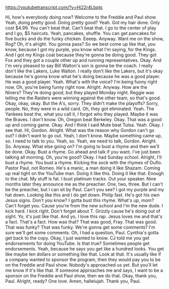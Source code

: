 https://youtubetranscript.com/?v=Hj22r4Lbpts

 Hi, how's everybody doing now? Welcome to the Freddie and Paul show. Yeah, doing pretty good. Doing pretty good? Yeah. Got my hair done. Only cost $4.99. You can't beat that. Can't beat that. I go to the center of play and I go, $5 haircuts. Yeah, pancakes, shuffle. You can get pancakes for five bucks and do the funky chicken. Eeeep. Anyway. Want me on the show, Rog? Oh, it's alright. You gonna pass? So we best come up like that, you know, because I got my purple, you know what I'm saying, for the Kings. And I got my Kings coat because they're gonna be doing good. They got Fox and they got a couple other up and running representatives. Okay. And I'm very pleased to say Bill Walton's son is gonna be the coach. I really don't like the Lakers, Luke Walton. I really don't like the Lakers, but it's okay because he's gonna know what he's doing because he was a good player. He was a good player. Yeah. What's with the voice? I'm being funny right now. Oh, you're being funny right now. Alright. Anyway. How are the Niners? They're doing good, but they played Monday night. Reggie was telling me the Raiders were winning against the other team, so that's good. Okay, okay, okay. But the A's, sorry. They didn't make the playoffs? Sorry, people. No, they were in a wild card. Oh, they got eliminated. Yeah. The Yankees beat the, what you call it, I forgot who they played. Maybe it was the Braves. I don't know. Oh, Oregon beat Berkeley. Okay. That was a good up and coming game. Okay. And I think I said Mute beat Tulsa. Yeah. Okay. I see that. Hi, Gordon. Alright. What was the reason why Gordon can't go out? I didn't want to go out. Yeah, I don't know. Maybe something came up, so. I need to talk to you. Yeah, so. Yeah, we need to talk, Gordon. Alright. So. Anyway. What else going on? I'm going to bust a rhyme and then we'll be done. Okay. Bust a rhyme. Go ahead and talk if you want. I've just been talking all morning. Oh, you're good? Okay. I had Sunday school. Alright, I'll bust a rhyme. You bust a rhyme. Kicking the sock with the rhymes of Duflo. Pastor Paul, not Romeo. He's a manic, a man doing it like Shazam. Coming up real tight on the YouTube man. Doing it like this. Doing it like that. Enough to the chat. My stuff is fat. I bust platinum tracks. Out your speaker. Nine months later they announce me as the preacher. One, two, three. But I can't be the preacher, but I can sit by Paul. Can't you see? I got my purple and my hat down. Looking like this and I do get down. Philip fast. He's got his own Jesus signs. Don't you know? I gotta bust this rhyme. What's up, mom? Can't forget you. Cause you're from the new school and I'm the new dude. I kick hard. I kick right. Don't forget about T. Grizzly cause he's doing out of sight. Yo, it's just like that. And yo, I love this rap. Jesus loves me and that's a fact. That's a fact. How was that? That was good, Fray. That was good. That was funky? That was funky. We're gonna get some comments? I'm sure we'll get some comments. Oh, I had a question, Paul. Cynthia's gotta get back to the copy. Okay, I just wanted to know. CJ told me you get endorsements for doing YouTube. Is that true? Sometimes people get endorsements. Yeah, because he says you get like a hundred looks. You get like maybe ten dollars or something like that. Look at that. It's usually like if a company wanted to sponsor the program, then they would pay you to be on the Freddie and Paul show. Nobody's approached us yet. But you'll let me know if it's like that. If someone approaches me and says, I want to be a sponsor on the Freddie and Paul show, then we do that. Okay, thank you, Paul. Alright, ready? One love. Amen, hallelujah. Thank you, Paul.
